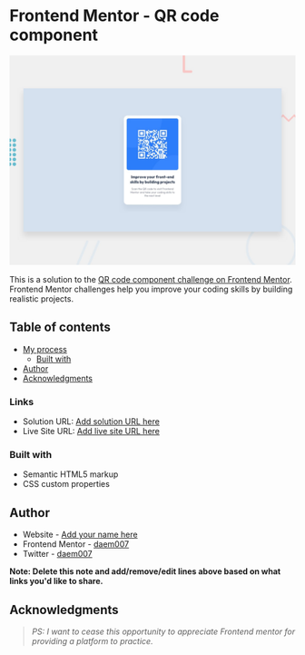# Frontend Mentor - QR code component

![Design preview for the QR code component coding challenge here](./design/desktop-preview.jpg)

This is a solution to the [QR code component challenge on Frontend Mentor](https://www.frontendmentor.io/challenges/qr-code-component-iux_sIO_H). Frontend Mentor challenges help you improve your coding skills by building realistic projects. 

## Table of contents
- [My process](#my-process)
  - [Built with](#built-with)
- [Author](#author)
- [Acknowledgments](#acknowledgments)


### Links

- Solution URL: [Add solution URL here](https://github.com/DAEM007/qr-code-component)
- Live Site URL: [Add live site URL here](https://your-live-site-url.com)

### Built with

- Semantic HTML5 markup
- CSS custom properties

## Author

- Website - [Add your name here](https://qr-code-component-daem007.vercel.app/)
- Frontend Mentor - [daem007](https://www.frontendmentor.io/profile/DAEM007)
- Twitter - [daem007](https://www.twitter.com/daem007)

**Note: Delete this note and add/remove/edit lines above based on what links you'd like to share.**

## Acknowledgments

> *PS: I want to cease this opportunity to appreciate Frontend mentor for providing a platform to practice.*

